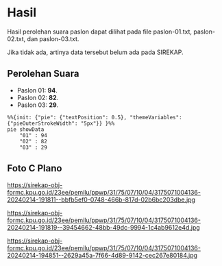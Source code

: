# Hasil

Hasil perolehan suara paslon dapat dilihat pada file paslon-01.txt, paslon-02.txt, dan paslon-03.txt.

Jika tidak ada, artinya data tersebut belum ada pada SIREKAP.

## Perolehan Suara

 * Paslon 01: **94**.
 * Paslon 02: **82**.
 * Paslon 03: **29**.

```mermaid
%%{init: {"pie": {"textPosition": 0.5}, "themeVariables": {"pieOuterStrokeWidth": "5px"}} }%%
pie showData
    "01" : 94
    "02" : 82
    "03" : 29
```
## Foto C Plano

https://sirekap-obj-formc.kpu.go.id/23ee/pemilu/ppwp/31/75/07/10/04/3175071004136-20240214-191811--bbfb5ef0-0748-466b-817d-02b6bc203dbe.jpg

https://sirekap-obj-formc.kpu.go.id/23ee/pemilu/ppwp/31/75/07/10/04/3175071004136-20240214-191819--39454662-48bb-49dc-9994-1c4ab9612e4d.jpg

https://sirekap-obj-formc.kpu.go.id/23ee/pemilu/ppwp/31/75/07/10/04/3175071004136-20240214-194851--2629a45a-7f66-4d89-9142-cec267e80184.jpg
